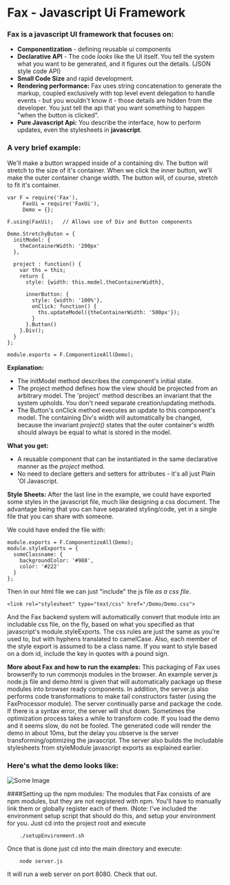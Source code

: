 # Fax - Javascript Ui Framework

###  Fax is a javascript UI framework that focuses on:
* **Componentization** - defining reusable ui components
* **Declarative API** - The code *looks* like the UI itself. You tell the system what you want to be generated, and it figures out the details. (JSON style code API)
* **Small Code Size** and rapid development.
* **Rendering performance:** Fax uses string concatenation to generate the markup, coupled exclusively with top level event delegation to handle events - but you wouldn't know it - those details are hidden from the developer. You just tell the api that you want something to happen "when the button is clicked".
* **Pure Javascript Api:** You describe the interface, how to perform updates, even the stylesheets in **javascript**.

### A very brief example:
We'll make a button wrapped inside of a containing div. The button will stretch to the size of it's container. When we click the inner button, we'll make the outer container change width. The button will, of course, stretch to fit it's container.

    var F = require('Fax'),
         FaxUi = require('FaxUi'),
         Demo = {};

    F.using(FaxUi);   // Allows use of Div and Button components

    Demo.StretchyButon = {
      initModel: {
        theContainerWidth: '200px'
      },

      project : function() {
        var ths = this;
        return {
          style: {width: this.model.theContainerWidth},

          innerButton: {
            style: {width: '100%'},
            onClick: function() {
              ths.updateModel({theContainerWidth: '500px'});
            }
          }.Button()
        }.Div();
      }
    };

    module.exports = F.ComponentizeAll(Demo);



**Explanation:**

* The initModel method describes the component's initial state.
* The project method defines how the view should be projected from an arbitrary model. The 'project' method describes an invariant that the system upholds. You don't need separate creation/updating methods.
* The Button's onClick method executes an update to this component's model. The containing Div's width will automatically be changed, because the invariant *project()* states that the outer container's width should always be equal to what is stored in the model.

   
**What you get:**

* A reusable component that can be instantiated in the same declarative manner as the *project* method.
* No need to declare getters and setters for attributes - it's all just Plain 'Ol Javascript.


**Style Sheets:**
After the last line in the example, we could have exported some styles in the
javascript file, much like designing a css document. The advantage being that
you can have separated styling/code, yet in a single file that you can share
with someone.

We could have ended the file with:

    module.exports = F.ComponentizeAll(Demo);
    module.styleExports = {
      someClassname: {
        backgroundColor: '#988',
        color: '#222'
      }
    };

Then in our html file we can just "include" the js file *as a css file*.

    <link rel="stylesheet" type="text/css" href="/Demo/Demo.css">

And the Fax backend system will automatically convert that module into an
includable css file, on the fly, based on what you specified as that
javascript's module.styleExports. The css rules are just the same as you're used
to, but with hyphens translated to camelCase. Also, each member of the style
export is assumed to be a class name. If you want to style based on a dom id,
include the key in quotes with a pound sign.

    

**More about Fax and how to run the examples:**
This packaging of Fax uses browserify to run commonjs modules in the browser. An
example server.js node.js file and demo.html is given that will automatically
package up these modules into browser ready components. In addition, the
server.js also performs code transformations to make tail constructors faster
(using the FaxProcessor module).
The server continually parse and package the code. If there is a syntax error,
the server will shut down. Sometimes the optimization process takes a while to
transform code. If you load the demo and it seems slow, do not be fooled. The
generated code will render the demo in about 10ms, but the delay you observe is
the server transforming/optimizing the javascript.
The server also builds the includable stylesheets from styleModule javascript
exports as explained earlier.


### Here's what the demo looks like:

![Some Image](https://www.github.com/jordow/FaxJs/raw/master/demo_screenshot.png)











####Setting up the npm modules:
The modules that Fax consists of are npm modules, but they are not registered
with npm. You'll have to manually link them or globally register each of them.
(Note: I've included the environment setup script that should do this, and setup
your environment for you. Just cd into the project root and execute

        ./setupEnvironment.sh
        
Once that is done just cd into the main directory and execute:

        node server.js

It will run a web server on port 8080. Check that out.



